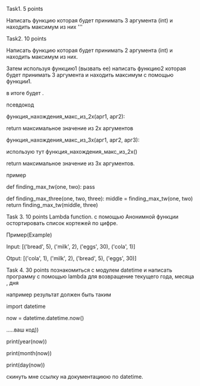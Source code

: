 Task1. 5 points

Написать функцию которая будет принимать 3 аргумента (int) и находить максимум из них '''

Task2. 10 points

Написать функцию которая будет принимать 2 аргумента (int) и находить максимум из них.

Затем используя функцию1 (вызвать ее) написать функцию2 которая будет принимать 3 аргумента и находить максимум с помощью функции1.

в итоге будет .

псевдокод

функция_нахождения_макс_из_2х(арг1, арг2):

return максимальное значение из 2х аргументов



функция_нахождения_макс_из_3х(арг1, арг2, арг3):

использую тут функция_нахождения_макс_из_2х()

return максимальное значение из 3х аргументов.



пример



def finding_max_tw(one, two):
    pass


def finding_max_three(one, two, three):
    middle = finding_max_tw(one, two)
    return finding_max_tw(middle, three)


Task 3. 10 points Lambda function. с помощью Анонимной функции остортировать список кортежей по цифре.

Пример(Example)

Input: [('bread', 5), ('milk', 2), ('eggs', 30), ('cola', 1)]

Otput: [('cola', 1), ('milk', 2), ('bread', 5), ('eggs', 30)]



Task 4. 30 points познакомиться с модулем datetime и написать программу с помощью lambda для возвращение текущего года, месяца , дня

например результат должен быть таким

import datetime

now = datetime.datetime.now()

.....ваш код))

print(year(now))

print(month(now))

print(day(now))

скинуть мне ссылку на документациюю по datetime.